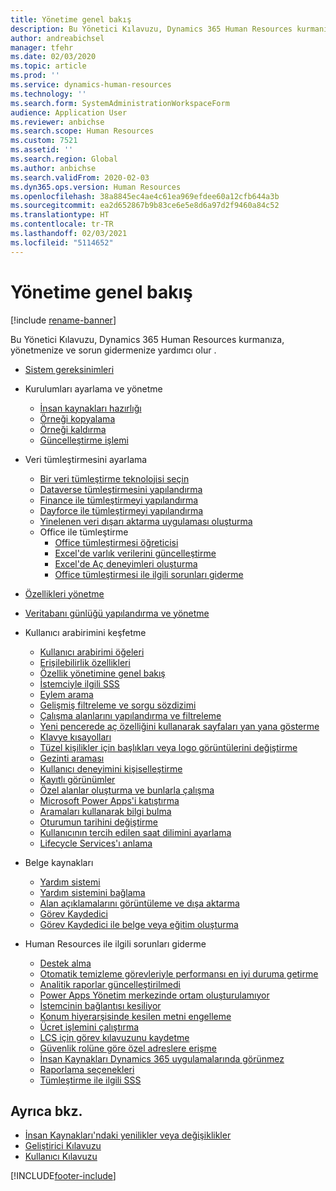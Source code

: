 ```yaml
---
title: Yönetime genel bakış
description: Bu Yönetici Kılavuzu, Dynamics 365 Human Resources kurmanıza, yönetmenize ve sorun gidermenize yardımcı olur .
author: andreabichsel
manager: tfehr
ms.date: 02/03/2020
ms.topic: article
ms.prod: ''
ms.service: dynamics-human-resources
ms.technology: ''
ms.search.form: SystemAdministrationWorkspaceForm
audience: Application User
ms.reviewer: anbichse
ms.search.scope: Human Resources
ms.custom: 7521
ms.assetid: ''
ms.search.region: Global
ms.author: anbichse
ms.search.validFrom: 2020-02-03
ms.dyn365.ops.version: Human Resources
ms.openlocfilehash: 38a8845ec4ae4c61ea969efdee60a12cfb644a3b
ms.sourcegitcommit: ea2d652867b9b83ce6e5e8d6a97d2f9460a84c52
ms.translationtype: HT
ms.contentlocale: tr-TR
ms.lasthandoff: 02/03/2021
ms.locfileid: "5114652"
---
```

# <a name="administration-overview"></a>Yönetime genel bakış

[!include [rename-banner](~/includes/cc-data-platform-banner.md)]

Bu Yönetici Kılavuzu, Dynamics 365 Human Resources kurmanıza, yönetmenize ve sorun gidermenize yardımcı olur .

- [Sistem gereksinimleri](hr-admin-system-requirements.md)

- Kurulumları ayarlama ve yönetme
  - [İnsan kaynakları hazırlığı](hr-admin-setup-provision.md)
  - [Örneği kopyalama](hr-admin-setup-copy-instance.md)
  - [Örneği kaldırma](hr-admin-setup-remove-instance.md)
  - [Güncelleştirme işlemi](hr-admin-setup-update-process.md)

- Veri tümleştirmesini ayarlama
  - [Bir veri tümleştirme teknolojisi seçin](hr-admin-integration-choose-technology.md)
  - [Dataverse tümleştirmesini yapılandırma](hr-admin-integration-common-data-service.md)
  - [Finance ile tümleştirmeyi yapılandırma](hr-admin-integration-finance.md)
  - [Dayforce ile tümleştirmeyi yapılandırma](hr-admin-integration-dayforce.md)
  - [Yinelenen veri dışarı aktarma uygulaması oluşturma](hr-admin-integration-recurring-data-export.md)
  - Office ile tümleştirme
    - [Office tümleştirmesi öğreticisi](../dev-itpro/office-integration/office-integration-tutorial.md?toc=/dynamics365/unified-operations/talent/toc.json)
    - [Excel'de varlık verilerini güncelleştirme](../dev-itpro/office-integration/use-excel-add-in.md?toc=/dynamics365/unified-operations/talent/toc.json)
    - [Excel'de Aç deneyimleri oluşturma](../dev-itpro/office-integration/office-integration-edit-excel.md?toc=/dynamics365/unified-operations/talent/toc.json)
    - [Office tümleştirmesi ile ilgili sorunları giderme](../dev-itpro/office-integration/office-integration-troubleshooting.md?toc=/dynamics365/unified-operations/talent/toc.json)

- [Özellikleri yönetme](hr-admin-manage-features.md)

- [Veritabanı günlüğü yapılandırma ve yönetme](hr-admin-database-logging.md)

- Kullanıcı arabirimini keşfetme
  - [Kullanıcı arabirimi öğeleri](../fin-ops-core/fin-ops/get-started/user-interface-elements.md?toc=/dynamics365/human-resources/toc.json)
  - [Erişilebilirlik özellikleri](../fin-ops-core/fin-ops/get-started/accessibility-features.md?toc=/dynamics365/human-resources/toc.json)
  - [Özellik yönetimine genel bakış](../fin-ops-core/fin-ops/get-started/feature-management/feature-management-overview.md?toc=/dynamics365/human-resources/toc.json)
  - [İstemciyle ilgili SSS](../fin-ops-core/fin-ops/get-started/client-faq.md?toc=/dynamics365/human-resources/toc.json)
  - [Eylem arama](../fin-ops-core/fin-ops/get-started/action-search.md?toc=/dynamics365/human-resources/toc.json)
  - [Gelişmiş filtreleme ve sorgu sözdizimi](../fin-ops-core/fin-ops/get-started/advanced-filtering-query-options.md?toc=/dynamics365/human-resources/toc.json)
  - [Çalışma alanlarını yapılandırma ve filtreleme](../fin-ops-core/fin-ops/get-started/configure-filter-workspaces.md?toc=/dynamics365/financehuman-resources/toc.json)
  - [Yeni pencerede aç özelliğini kullanarak sayfaları yan yana gösterme](../fin-ops-core/fin-ops/get-started/display-pages-side-by-side.md?toc=/dynamics365/human-resources/toc.json)
  - [Klavye kısayolları](../fin-ops-core/fin-ops/get-started/shortcut-keys.md?toc=/dynamics365/human-resources/toc.json)
  - [Tüzel kişilikler için başlıkları veya logo görüntülerini değiştirme](../fin-ops-core/fin-ops/get-started/tasks/change-banner-or-logo.md?toc=/dynamics365/human-resources/toc.json)
  - [Gezinti araması](../fin-ops-core/fin-ops/get-started/navigation-search.md?toc=/dynamics365/human-resources/toc.json)
  - [Kullanıcı deneyimini kişiselleştirme](../fin-ops-core/fin-ops/get-started/personalize-user-experience.md?toc=/dynamics365/human-resources/toc.json)
  - [Kayıtlı görünümler](../fin-ops-core/fin-ops/get-started/saved-views.md?toc=/dynamics365/human-resources/toc.json)
  - [Özel alanlar oluşturma ve bunlarla çalışma](../fin-ops-core/fin-ops/get-started/user-defined-fields.md?toc=/dynamics365/human-resources/toc.json)
  - [Microsoft Power Apps'i katıştırma](../fin-ops-core/fin-ops/get-started/embed-power-apps.md?toc=/dynamics365/human-resources/toc.json)
  - [Aramaları kullanarak bilgi bulma](../fin-ops-core/fin-ops/get-started/use-lookups-to-find-information.md?toc=/dynamics365/human-resources/toc.json)
  - [Oturumun tarihini değiştirme](../fin-ops-core/fin-ops/organization-administration/tasks/change-date-session.md?toc=/dynamics365/human-resources/toc.json)
  - [Kullanıcının tercih edilen saat dilimini ayarlama](../fin-ops-core/fin-ops/organization-administration/tasks/set-users-preferred-time-zone.md?toc=/dynamics365/human-resources/toc.json)
  - [Lifecycle Services'ı anlama](../fin-ops-core/dev-itpro/lifecycle-services/lcs-works-lcs.md?toc=/dynamics365/human-resources/toc.json)

- Belge kaynakları
  - [Yardım sistemi](../fin-ops-core/fin-ops/get-started/help-overview.md?toc=/dynamics365/human-resources/toc.json)
  - [Yardım sistemini bağlama](../fin-ops-core/fin-ops/get-started/help-connect.md?toc=/dynamics365/human-resources/toc.json)
  - [Alan açıklamalarını görüntüleme ve dışa aktarma](../fin-ops-core/fin-ops/get-started/view-export-field-descriptions.md?toc=/dynamics365/human-resources/toc.json)
  - [Görev Kaydedici](../fin-ops-core/dev-itpro/user-interface/task-recorder.md?toc=/dynamics365/human-resources/toc.json)
  - [Görev Kaydedici ile belge veya eğitim oluşturma](../fin-ops-core/dev-itpro/user-interface/task-recorder-training-docs.md?toc=/dynamics365/human-resources/toc.json)

- Human Resources ile ilgili sorunları giderme
  - [Destek alma](hr-admin-troubleshooting-support.md)
  - [Otomatik temizleme görevleriyle performansı en iyi duruma getirme](hr-admin-troubleshooting-batch-history.md)
  - [Analitik raporlar güncelleştirilmedi](hr-admin-troubleshooting-analytic-reports.md)
  - [Power Apps Yönetim merkezinde ortam oluşturulamıyor](hr-admin-troubleshooting-power-apps.md)
  - [İstemcinin bağlantısı kesiliyor](hr-admin-troubleshooting-disconnect.md)
  - [Konum hiyerarşisinde kesilen metni engelleme](hr-admin-troubleshooting-truncate.md)
  - [Ücret işlemini çalıştırma](hr-admin-troubleshooting-compensation.md)
  - [LCS için görev kılavuzunu kaydetme](hr-admin-troubleshooting-task-guide.md)
  - [Güvenlik rolüne göre özel adreslere erişme](hr-admin-troubleshooting-private-addresses.md)
  - [İnsan Kaynakları Dynamics 365 uygulamalarında görünmez](hr-admin-troubleshooting-not-in-apps.md)
  - [Raporlama seçenekleri](hr-admin-troubleshooting-reporting.md)
  - [Tümleştirme ile ilgili SSS](hr-admin-troubleshooting-integration.md)

## <a name="see-also"></a>Ayrıca bkz.

- [İnsan Kaynakları'ndaki yenilikler veya değişiklikler](hr-admin-whats-new.md)
- [Geliştirici Kılavuzu](hr-developer-overview.md)
- [Kullanıcı Kılavuzu](hr-hrpro-overview.md)

[!INCLUDE[footer-include](../includes/footer-banner.md)]
